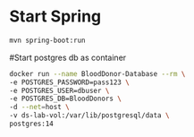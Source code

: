 
# Start Spring

```sh
mvn spring-boot:run
```

#Start postgres db as container
```sh
docker run --name BloodDonor-Database --rm \
-e POSTGRES_PASSWORD=pass123 \
-e POSTGRES_USER=dbuser \
-e POSTGRES_DB=BloodDonors \
-d --net=host \
-v ds-lab-vol:/var/lib/postgresql/data \
postgres:14
```
